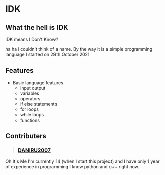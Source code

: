 # IDK

## What the hell is IDK

IDK means I Don't Know?

ha ha I couldn't think of a name. By the way it is a simple programming language I started on  29th October 2021

## Features
- Basic language features
	- input output
	- variables
	- operators
	- if else statements
	- for loops
	- while loops
	- functions

## Contributers
> ### [DANIRU2007](https://github.com/Daniru2007)
Oh It's Me I'm currently 14 (when I start this project) and I have only 1 year of experience in programming I know python and c++ right now. 